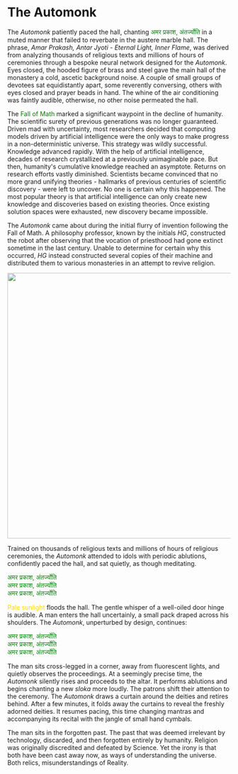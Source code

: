 # The Automonk

The <i>Automonk</i> patiently paced the hall, chanting 
<font color="green">अमर प्रकाश, अंतर्ज्योति</font>
in a muted manner that failed to reverbate in the austere marble hall. The phrase, <i>Amar Prakash, Antar Jyoti - Eternal Light, Inner Flame</i>, was derived from analyzing thousands of religious texts and millions of hours of ceremonies through a bespoke neural network designed for the <i>Automonk</i>.  Eyes closed, the hooded figure of brass and steel gave the main hall of the monastery a cold, ascetic background noise. A couple of small groups of devotees sat equidistantly apart, some reverently conversing, others with eyes closed and prayer beads in hand. The whine of the air conditioning was faintly audible, otherwise, no other noise permeated the hall. 

The <font color="green">Fall of Math</font> marked a significant waypoint in the decline of humanity. The scientific surety of previous generations was no longer guaranteed. Driven mad with uncertainty, most researchers decided that computing models driven by artificial intelligence were the only ways to make progress in a non-deterministic universe. This strategy was wildly successful. Knowledge advanced rapidly. With the help of artificial intelligence, decades of research crystallized at a previously unimaginable pace. But then, humanity's cumulative knowledge reached an asymptote. Returns on research efforts vastly diminished. Scientists became convinced that no more grand unifying theories - hallmarks of previous centuries of scientific discovery - were left to uncover. No one is certain why this happened. The most popular theory is that artificial intelligence can only create new knowledge and discoveries based on existing theories. Once existing solution spaces were exhausted, new discovery became impossible.

The <i>Automonk</i> came about during the initial flurry of invention following the Fall of Math. A philosophy professor, known by the initials <i>HG</i>, constructed the robot after observing that the vocation of priesthood had gone extinct sometime in the last century. Unable to determine for certain why this occurred, <i>HG</i> instead constructed several copies of their machine and distributed them to various monasteries in an attempt to revive religion.

<img src="../assets/automonk/automonk-1.png" width="600px" />

Trained on thousands of religious texts and millions of hours of religious ceremonies, the <i>Automonk</i> attended to idols with periodic ablutions, confidently paced the hall, and sat quietly, as though meditating. 

<font color="green">अमर प्रकाश, अंतर्ज्योति</font><br>
<font color="green">अमर प्रकाश, अंतर्ज्योति</font><br>
<font color="green">अमर प्रकाश, अंतर्ज्योति</font><br>

<font color="gold">Pale sunlight</font> floods the hall. The gentle whisper of a well-oiled door hinge is audible. A man enters the hall uncertainly, a small pack draped across his shoulders. The <i>Automonk</i>, unperturbed by design, continues: 

<font color="green">अमर प्रकाश, अंतर्ज्योति</font><br>
<font color="green">अमर प्रकाश, अंतर्ज्योति</font><br>
<font color="green">अमर प्रकाश, अंतर्ज्योति</font><br>

The man sits cross-legged in a corner, away from fluorescent lights, and quietly observes the proceedings. At a seemingly precise time, the <i>Automonk</i> silently rises and proceeds to the altar. It performs ablutions and begins chanting a new <i>sloka</i> more loudly. The patrons shift their attention to the ceremony. The <i>Automonk</i> draws a curtain around the deities and retires behind</i>. After a few minutes, it folds away the curtains to reveal the freshly adorned deities. It resumes pacing, this time changing mantras and accompanying its recital with the jangle of small hand cymbals. 

The man sits in the forgotten past. The past that was deemed irrelevant by technology, discarded, and then forgotten entirely by humanity. Religion was originally discredited and defeated by Science. Yet the irony is that both have been cast away now, as ways of understanding the universe. Both relics, misunderstandings of Reality.
